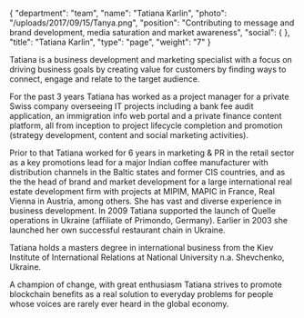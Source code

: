 {
  "department": "team",
  "name": "Tatiana Karlin",
  "photo": "/uploads/2017/09/15/Tanya.png",
  "position": "Contributing to message and brand development, media saturation and market awareness",
  "social": {
  },
  "title": "Tatiana Karlin",
  "type": "page",
  "weight": "7"
}


Tatiana is a business development and marketing specialist with a focus on driving business goals by creating value for customers by finding ways to connect, engage and relate to the target audience.

For the past 3 years Tatiana has worked as a project manager for a private Swiss company overseeing IT projects including a bank fee audit application, an immigration info web portal and a private finance content platform, all from inception to project lifecycle completion and promotion (strategy development, content and social marketing activities).

Prior to that Tatiana worked for 6 years in marketing & PR in the retail sector as a key promotions lead for a major Indian coffee manufacturer with distribution channels in the Baltic states and former CIS countries, and as the the head of brand and market development for a large international real estate development firm with projects at MIPIM, MAPIC in France, Real Vienna in Austria, among others. She has vast and diverse experience in business development. In 2009 Tatiana supported the launch of Quelle operations in Ukraine (affiliate of Primondo, Germany). Earlier in 2003 she launched her own successful restaurant chain in Ukraine.

Tatiana holds a masters degree in international business from the Kiev Institute of International Relations at National University n.a. Shevchenko, Ukraine.

A champion of change, with great enthusiasm Tatiana strives to promote blockchain benefits as a real solution to everyday problems for people whose voices are rarely ever heard in the global economy.
